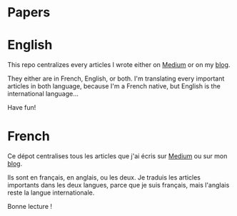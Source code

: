 # Papers

# English

This repo centralizes every articles I wrote either on [Medium](https://medium.com/@ghivert) or on my [blog](https://guillaumehivert.io).

They either are in French, English, or both. I'm translating every important articles in both language, because I'm a French native, but English is the international language…

Have fun!

# French

Ce dépot centralises tous les articles que j'ai écris sur [Medium](https://medium.com/@ghivert) ou sur mon [blog](https://guillaumehivert.io).

Ils sont en français, en anglais, ou les deux. Je traduis les articles importants dans les deux langues, parce que je suis français, mais l'anglais reste la langue internationale.

Bonne lecture !